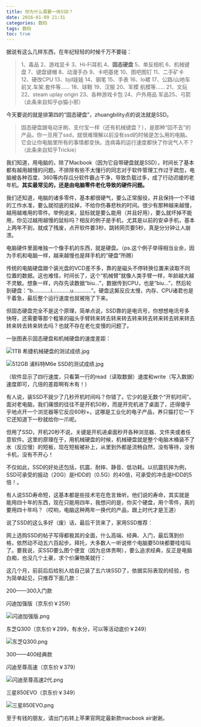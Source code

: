 ```yaml
---
title: 你为什么需要一块SSD？
date: 2016-01-09 21:31
categories: 数码
tags: 数码
toc: true
---
```

据说有这么几样东西，在年纪轻轻的时候千万不要碰：

>1、毒品  2、游戏显卡  3、Hi-Fi耳机  4、**固态硬盘**  5、单反相机  6、机械键盘  7、键盘键帽  8、动漫手办  9、卡吧基佬  10、图吧图钉  11、二手矿卡  12、硬改CPU  13、bjd娃娃  14、钢笔  15、手表  16、lo裙  17、公路/山地车前叉.车架.套件等……  18、球鞋  19、汉服  20、军模 航模等……  21、文玩  22、steam uplay origin  23、各种游戏卡包  24、户外用品 军品25、弓箭（此条来自知乎@猫小邪）

今天要说的就是排第四的“固态硬盘”，zhuangbility点的说法就是SSD。

>固态硬盘跟电动牙刷、支付宝一样（还有机械键盘？），是那种“回不去”的产品，你一旦用了ssd，就很难理解以前没有ssd的时候是怎么用的电脑。它会让你电脑里所有的事情都变快。连病毒的运行速度都快了你说气人不？（此条来自知乎Trickie）

我们知道，用电脑的，除了Macbook（因为它自带硬盘就是SSD），时间长了基本都有越用越慢的问题。不排除有些不太懂行的同志对于软件管理工作过于疏忽，电脑被各种百度、360等内存瓜分软件霸占干净，导致负载过多，成了行动迟缓的老年机。**其实最常见的，还是由电脑零件老化导致的硬件问题。**

我们还知道，电脑的诸多零件，基本都很硬气，要么正常服役，并且保持一个不错的工作水准，要么就彻底的挂掉，不给你伤春悲秋的时间。很少有那种越来越慢，越用越难用的零件。举例说来，鼠标就是要么能用（并且好用），要么就坏掉不能用，你见过越用越慢的鼠标吗？相反的例子是手机，尤其是以前的安卓手机，基本上两年不到，就成了残废，点开软件要3秒，跳转网页要5秒，真是分分钟让人崩溃。

电脑硬件里面唯独一个像手机的东西，就是硬盘。（ps.这个例子举得相当业余，因为手机和电脑一样，越来越慢也是拜手机的“硬盘”所赐）

传统的电脑硬盘跟个装光盘的VCD差不多，靠的是磁头不停转换位置来读取不同位置的数据。这也难怪，时间长了，这个“机械臂”就像人类手臂一样，年龄越大越不灵敏。想象一样，内存先读数据“biu…”，数据传到CPU，也是“biu…”，然后轮到硬盘：“b…………i…………u…………”。硬盘这厮反应太慢，内存、CPU诸君也是干着急，最后整个运行速度也就被拖了下来。

但固态硬盘完全不是这个原理，简单点说，SSD靠的是电讯号，你想想电讯号多快呀，还需要等那个粗笨的磁头手臂转来转去转来转去转来转去转来转去转来转去转来转去转来转去吗？也就不存在老化变慢的问题了。

一张图表示固态硬盘和机械硬盘的速度差距：

![1TB 希捷机械硬盘的测试成绩.jpg](http://upload-images.jianshu.io/upload_images/29336-d9590f1202d987a1.jpg?imageMogr2/auto-orient/strip%7CimageView2/2/w/1240)


![512GB 浦科特M6e SSD的测试成绩.jpg](http://upload-images.jianshu.io/upload_images/29336-a589b16b945edd79.jpg?imageMogr2/auto-orient/strip%7CimageView2/2/w/1240)

（软件显示了四行速度，只看第一行的read（读取数据）速度和write（写入数据）速度即可，几倍的差距啊有木有！）

有人说，装SSD不就少了几秒开机时间吗？你错了。它少的是无数个“开机时间”。面对老电脑，我们痛恨的往往不是开机50秒，而是开完机进了桌面了，还得傻乎乎地点开一个浏览器等它反应60秒+。这哪是工业化的电子产品，养只猫打它一下它还知道下一秒就给你一爪呢。

但用了SSD，开机20秒不说，关键是开机进桌面秒开各种浏览器、文件夹或者任意软件。这里的原理在于，用机械硬盘的时候，机械硬盘就是整个电脑木桶装不了水（反应慢）的短板，现在短板被补上，从里到外都是流畅自然，没有等待，没有卡机，没有不开心！

不仅如此，SSD的好处还包括，抗震、耐摔、静音、低功耗。以抗震抗摔为例，SSD可承受的振动（20G）是HDD的（0.5G）的40倍，可承受的冲击是HDD的5倍！。

有人说SSD寿命短，这基本都是些技术宅在危言耸听。他们说的寿命，其实就是能用四十年的东西，现在只能用四年，我想问的是，你买个硬盘，用个零件，真的要用四十年吗？（哎哟，电脑这种两年一换代的产品，跟上时代才是王道）

说了SSD的这么多好（废）话，最后干货来了，家用SSD推荐：

网上选购SSD的帖子写得都极其的全面，什么高端、经典、入门，最后落到价格，依然动不动五六百起步。拜托，大多数人一听说修个电脑要50块都要哇哇叫了。要我说，买SSD要么图个便宜（因为总体贵啊），要么追求经典，反正是电脑白痴，也没几个土豪，求个价廉物美就行：

这几个月，前前后后给别人给自己装了五六块SSD了，依据实际表现的经验，也为简单起见，只推荐下面几款：

200——300入门款

闪迪加强版（京东价￥259）

![闪迪加强版.png](http://upload-images.jianshu.io/upload_images/29336-5df5bf433ec95feb.png?imageMogr2/auto-orient/strip%7CimageView2/2/w/1240)

东芝Q300（京东价￥299，有水分，可以等活动底价￥249）

![东芝Q300.png](http://upload-images.jianshu.io/upload_images/29336-9ba40e33b445eb2a.png?imageMogr2/auto-orient/strip%7CimageView2/2/w/1240)

300——400经典款

闪迪至尊高速（京东价￥379）

![闪迪至尊高速2代.png](http://upload-images.jianshu.io/upload_images/29336-2132deadaca8a813.png?imageMogr2/auto-orient/strip%7CimageView2/2/w/1240)

三星850EVO（京东价￥349）

![三星850EVO.png](http://upload-images.jianshu.io/upload_images/29336-3aee1c74f7c63724.png?imageMogr2/auto-orient/strip%7CimageView2/2/w/1240)

至于有钱的朋友，请出门右转上苹果官网定最新款macbook air谢谢。
